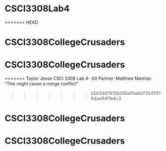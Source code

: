 # CSCI3308Lab4
<<<<<<< HEAD
# CSCI3308CollegeCrusaders
# CSCI3308CollegeCrusaders
=======
Taylor Jesse
CSCI 3308 Lab 4- Git
Partner: Matthew Niemiec
 “This might cause a merge conflict”
>>>>>>> b5b3d479156d36a95a8d72641f5f64ae94f1b4c3
# CSCI3308CollegeCrusaders
# CSCI3308CollegeCrusaders
